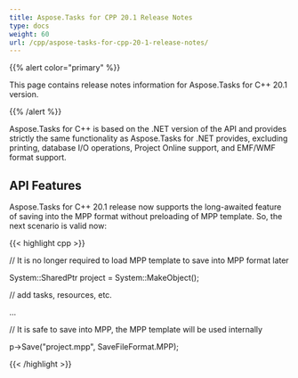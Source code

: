 ```yaml
---
title: Aspose.Tasks for CPP 20.1 Release Notes
type: docs
weight: 60
url: /cpp/aspose-tasks-for-cpp-20-1-release-notes/
---
```


{{% alert color="primary" %}} 

This page contains release notes information for Aspose.Tasks for C++ 20.1 version.

{{% /alert %}} 

Aspose.Tasks for C++ is based on the .NET version of the API and provides strictly the same functionality as Aspose.Tasks for .NET provides, excluding printing, database I/O operations, Project Online support, and EMF/WMF format support.
## **API Features**
Aspose.Tasks for С++ 20.1 release now supports the long-awaited feature of saving into the MPP format without preloading of MPP template. So, the next scenario is valid now:

{{< highlight cpp >}}

 // It is no longer required to load MPP template to save into MPP format later

System::SharedPtr<Project> project = System::MakeObject<Project>();

// add tasks, resources, etc.

...

// It is safe to save into MPP, the MPP template will be used internally

p->Save("project.mpp", SaveFileFormat.MPP);

{{< /highlight >}}
